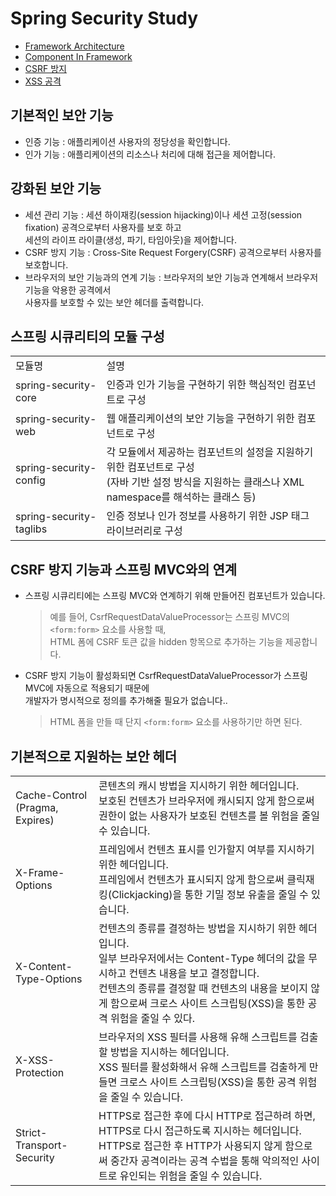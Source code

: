 # Spring Security Study
* [Framework Architecture](https://github.com/MinGOODdev/SpringSecurity/wiki/Framework-Architecture)
* [Component In Framework](https://github.com/MinGOODdev/SpringSecurity/wiki/Component-In-Framework)
* [CSRF 방지](https://github.com/MinGOODdev/SpringSecurity/wiki/CSRF-%EB%B0%A9%EC%A7%80)
* [XSS 공격](https://github.com/MinGOODdev/SpringSecurity/wiki/XSS-%EA%B3%B5%EA%B2%A9)

## 기본적인 보안 기능
* 인증 기능 : 애플리케이션 사용자의 정당성을 확인합니다.
* 인가 기능 : 애플리케이션의 리소스나 처리에 대해 접근을 제어합니다.

## 강화된 보안 기능
* 세션 관리 기능 : 세션 하이재킹(session hijacking)이나 세션 고정(session fixation) 공격으로부터 사용자를 보호 하고<br/>
세션의 라이프 라이클(생성, 파기, 타임아웃)을 제어합니다.
* CSRF 방지 기능 : Cross-Site Request Forgery(CSRF) 공격으로부터 사용자를 보호합니다.
* 브라우저의 보안 기능과의 연계 기능 : 브라우저의 보안 기능과 연계해서 브라우저 기능을 악용한 공격에서<br/>
사용자를 보호할 수 있는 보안 헤더를 출력합니다.

## 스프링 시큐리티의 모듈 구성
<table>
<tr>
<td>모듈명</td>
<td>설명</td>
</tr>
<tr>
<td>spring-security-core</td>
<td>인증과 인가 기능을 구현하기 위한 핵심적인 컴포넌트로 구성</td>
</tr>
<tr>
<td>spring-security-web</td>
<td>웹 애플리케이션의 보안 기능을 구현하기 위한 컴포넌트로 구성</td>
</tr>
<tr>
<td>spring-security-config</td>
<td>
각 모듈에서 제공하는 컴포넌트의 설정을 지원하기 위한 컴포넌트로 구성<br/>
(자바 기반 설정 방식을 지원하는 클래스나 XML namespace를 해석하는 클래스 등)
</td>
</tr>
<tr>
<td>spring-security-taglibs</td>
<td>인증 정보나 인가 정보를 사용하기 위한 JSP 태그 라이브러리로 구성</td>
</tr>
</table>

## CSRF 방지 기능과 스프링 MVC와의 연계
* 스프링 시큐리티에는 스프링 MVC와 연계하기 위해 만들어진 컴포넌트가 있습니다.<br/>
    > 예를 들어, CsrfRequestDataValueProcessor는 스프링 MVC의 <code>\<form:form></code> 요소를 사용할 때,<br/>
    HTML 폼에 CSRF 토큰 값을 hidden 항목으로 추가하는 기능을 제공합니다.
* CSRF 방지 기능이 활성화되면 CsrfRequestDataValueProcessor가 스프링 MVC에 자동으로 적용되기 때문에<br/>
개발자가 명시적으로 정의를 추가해줄 필요가 없습니다..<br/>
    > HTML 폼을 만들 때 단지 <code>\<form:form></code> 요소를 사용하기만 하면 된다.

## 기본적으로 지원하는 보안 헤더
<table>
<tr>
<td>Cache-Control<br/>(Pragma, Expires)</td>
<td>
콘텐츠의 캐시 방법을 지시하기 위한 헤더입니다.<br/>
보호된 컨텐츠가 브라우저에 캐시되지 않게 함으로써 권한이 없는 사용자가 보호된 컨텐츠를 볼 위험을 줄일 수 있습니다.
</td>
</tr>
<tr>
<td>X-Frame-Options</td>
<td>
프레임에서 컨텐츠 표시를 인가할지 여부를 지시하기 위한 헤더입니다.<br/>
프레임에서 컨텐츠가 표시되지 않게 함으로써 클릭재킹(Clickjacking)을 통한 기밀 정보 유출을 줄일 수 있습니다.
</td>
</tr>
<tr>
<td>X-Content-Type-Options</td>
<td>
컨텐츠의 종류를 결정하는 방법을 지시하기 위한 헤더입니다.<br/>
일부 브라우저에서는 Content-Type 헤더의 값을 무시하고 컨텐츠 내용을 보고 결정합니다.<br/>
컨텐츠의 종류를 결정할 때 컨텐츠의 내용을 보이지 않게 함으로써 크로스 사이트 스크립팅(XSS)을 통한 공격 위험을 줄일 수 있다.
</td>
</tr>
<tr>
<td>X-XSS-Protection</td>
<td>
브라우저의 XSS 필터를 사용해 유해 스크립트를 검출할 방법을 지시하는 헤더입니다.<br/>
XSS 필터를 활성화해서 유해 스크립트를 검출하게 만들면 크로스 사이트 스크립팅(XSS)을 통한 공격 위험을 줄일 수 있습니다.
</td>
</tr>
<tr>
<td>Strict-Transport-Security</td>
<td>
HTTPS로 접근한 후에 다시 HTTP로 접근하려 하면, HTTPS로 다시 접근하도록 지시하는 헤더입니다.<br/>
HTTPS로 접근한 후 HTTP가 사용되지 않게 함으로써 중간자 공격이라는 공격 수법을 통해 악의적인 사이트로 유인되는 위험을 줄일 수 있습니다.
</td>
</tr>
</table>